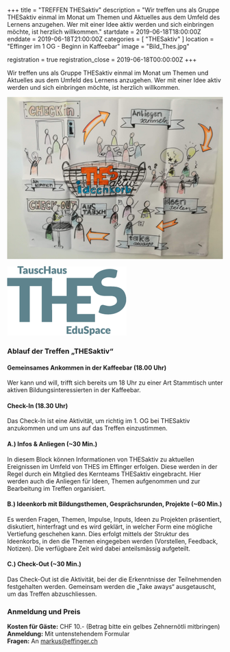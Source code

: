 +++
title = "TREFFEN THESaktiv"
description = "Wir treffen uns als Gruppe THESaktiv einmal im Monat um Themen und Aktuelles aus dem Umfeld des Lernens anzugehen. Wer mit einer Idee aktiv werden und sich einbringen möchte, ist herzlich willkommen."
startdate = 2019-06-18T18:00:00Z
enddate = 2019-06-18T21:00:00Z
categories = [ "THESaktiv" ]
location = "Effinger im 1 OG - Beginn in Kaffeebar"
image = "Bild_Thes.jpg"

registration = true
registration_close = 2019-06-18T00:00:00Z
+++

<div class="lead">
Wir treffen uns als Gruppe THESaktiv einmal im Monat um Themen und Aktuelles aus dem Umfeld des Lernens anzugehen. Wer mit einer Idee aktiv werden und sich einbringen möchte, ist herzlich willkommen. 
</div>

![THESaktiv - Menschen verbinden sich, um Bildung neu zu denken und zu handeln.](Bild_Thes.jpg)

![THES Logo](thes_blau.png)

### Ablauf  der Treffen „THESaktiv“

#### Gemeinsames Ankommen in der Kaffeebar (18.00 Uhr)
Wer kann und will, trifft sich bereits um 18 Uhr zu einer Art Stammtisch unter aktiven Bildungsinteressierten in der Kaffeebar.

#### Check-In (18.30 Uhr)
Das Check-In ist eine Aktivität, um richtig im 1. OG bei THESaktiv anzukommen und um uns auf das Treffen einzustimmen.

#### A.) Infos & Anliegen (~30 Min.)
In diesem Block können Informationen von THESaktiv zu aktuellen Ereignissen im Umfeld von THES im Effinger erfolgen. 
Diese werden in der Regel durch ein Mitglied des Kernteams THESaktiv eingebracht. Hier werden auch die Anliegen für Ideen, Themen aufgenommen und zur Bearbeitung im Treffen organisiert.

#### B.) Ideenkorb mit Bildungsthemen, Gesprächsrunden, Projekte (~60 Min.)
Es werden Fragen, Themen, Impulse, Inputs, Ideen zu Projekten präsentiert, diskutiert, hinterfragt und es wird geklärt, in welcher Form eine mögliche Vertiefung geschehen kann. Dies erfolgt mittels der Struktur des Ideenkorbs, in den die Themen eingegeben werden (Vorstellen, Feedback, Notizen). Die verfügbare Zeit wird dabei anteilsmässig aufgeteilt.

#### C.) Check-Out (~30 Min.)
Das Check-Out ist die Aktivität, bei der die Erkenntnisse der Teilnehmenden festgehalten werden. 
Gemeinsam werden die „Take aways“ ausgetauscht, um das Treffen abzuschliessen.

### Anmeldung und Preis
**Kosten für Gäste:** CHF 10.- (Betrag bitte ein gelbes Zehnernötli mitbringen)   
**Anmeldung:** Mit untenstehendem Formular   
**Fragen:** An [markus@effinger.ch](mailto:markus@effinger.ch)  



